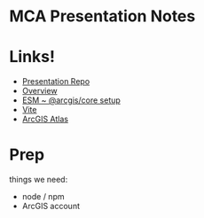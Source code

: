 # MCA Presentation Notes

# Links!
- [Presentation Repo](https://github.com/sfavors-geojobe/mca)
- [Overview](https://developers.arcgis.com/javascript/latest/)
- [ESM ~ @arcgis/core setup](https://developers.arcgis.com/javascript/latest/es-modules/)
- [Vite](https://vitejs.dev/)
- [ArcGIS Atlas](https://livingatlas.arcgis.com/en/home/)

# Prep
things we need:
- node / npm
- ArcGIS account
